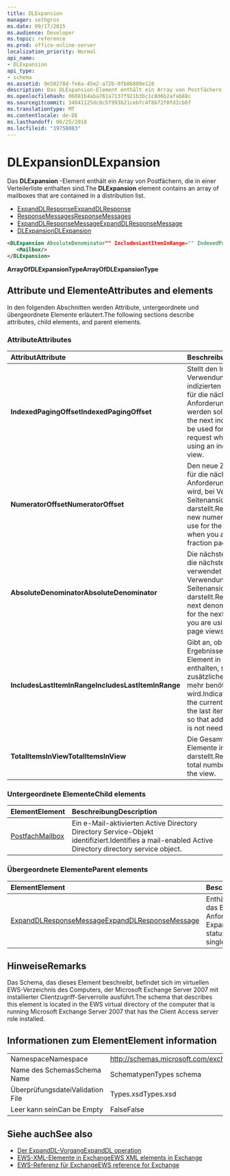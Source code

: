```yaml
---
title: DLExpansion
manager: sethgros
ms.date: 09/17/2015
ms.audience: Developer
ms.topic: reference
ms.prod: office-online-server
localization_priority: Normal
api_name:
- DLExpansion
api_type:
- schema
ms.assetid: 9e50278d-fe6a-45e2-a72b-0fb06809e128
description: Das DLExpansion-Element enthält ein Array von Postfächern, die in einer Verteilerliste enthalten sind.
ms.openlocfilehash: 06081b4aba761a7137f921b3bc1c8d6b2afab88c
ms.sourcegitcommit: 34041125dc8c5f993b21cebfc4f8b72f0fd2cb6f
ms.translationtype: MT
ms.contentlocale: de-DE
ms.lasthandoff: 06/25/2018
ms.locfileid: "19758083"
---
```

# <a name="dlexpansion"></a><span data-ttu-id="8a463-103">DLExpansion</span><span class="sxs-lookup"><span data-stu-id="8a463-103">DLExpansion</span></span>

<span data-ttu-id="8a463-104">Das **DLExpansion** -Element enthält ein Array von Postfächern, die in einer Verteilerliste enthalten sind.</span><span class="sxs-lookup"><span data-stu-id="8a463-104">The **DLExpansion** element contains an array of mailboxes that are contained in a distribution list.</span></span> 
  
- [<span data-ttu-id="8a463-105">ExpandDLResponse</span><span class="sxs-lookup"><span data-stu-id="8a463-105">ExpandDLResponse</span></span>](expanddlresponse.md) 
- [<span data-ttu-id="8a463-106">ResponseMessages</span><span class="sxs-lookup"><span data-stu-id="8a463-106">ResponseMessages</span></span>](responsemessages.md) 
- [<span data-ttu-id="8a463-107">ExpandDLResponseMessage</span><span class="sxs-lookup"><span data-stu-id="8a463-107">ExpandDLResponseMessage</span></span>](expanddlresponsemessage.md)
- [<span data-ttu-id="8a463-108">DLExpansion</span><span class="sxs-lookup"><span data-stu-id="8a463-108">DLExpansion</span></span>](dlexpansion.md)
  
```xml
<DLExpansion AbsoluteDenominator"" IncludesLastItemInRange="" IndexedPagingOffset="" NumeratorOffset="" TotalItemsInView="">
   <Mailbox/>
</DLExpansion>
```

 <span data-ttu-id="8a463-109">**ArrayOfDLExpansionType**</span><span class="sxs-lookup"><span data-stu-id="8a463-109">**ArrayOfDLExpansionType**</span></span>
## <a name="attributes-and-elements"></a><span data-ttu-id="8a463-110">Attribute und Elemente</span><span class="sxs-lookup"><span data-stu-id="8a463-110">Attributes and elements</span></span>

<span data-ttu-id="8a463-111">In den folgenden Abschnitten werden Attribute, untergeordnete und übergeordnete Elemente erläutert.</span><span class="sxs-lookup"><span data-stu-id="8a463-111">The following sections describe attributes, child elements, and parent elements.</span></span>
  
### <a name="attributes"></a><span data-ttu-id="8a463-112">Attribute</span><span class="sxs-lookup"><span data-stu-id="8a463-112">Attributes</span></span>

|<span data-ttu-id="8a463-113">**Attribut**</span><span class="sxs-lookup"><span data-stu-id="8a463-113">**Attribute**</span></span>|<span data-ttu-id="8a463-114">**Beschreibung**</span><span class="sxs-lookup"><span data-stu-id="8a463-114">**Description**</span></span>|
|:-----|:-----|
|<span data-ttu-id="8a463-115">**IndexedPagingOffset**</span><span class="sxs-lookup"><span data-stu-id="8a463-115">**IndexedPagingOffset**</span></span> <br/> |<span data-ttu-id="8a463-116">Stellt den Index, der bei Verwendung einer indizierten Seitenansicht für die nächste Anforderung verwendet werden soll.</span><span class="sxs-lookup"><span data-stu-id="8a463-116">Represents the next index that should be used for the next request when you are using an indexed page view.</span></span>  <br/> |
|<span data-ttu-id="8a463-117">**NumeratorOffset**</span><span class="sxs-lookup"><span data-stu-id="8a463-117">**NumeratorOffset**</span></span> <br/> |<span data-ttu-id="8a463-118">Den neue Zähler-Wert, für die nächste Anforderung verwendet wird, bei Verwendung der Seitenansichten Bruch darstellt.</span><span class="sxs-lookup"><span data-stu-id="8a463-118">Represents the new numerator value to use for the next request when you are using fraction page views.</span></span>  <br/> |
|<span data-ttu-id="8a463-119">**AbsoluteDenominator**</span><span class="sxs-lookup"><span data-stu-id="8a463-119">**AbsoluteDenominator**</span></span> <br/> |<span data-ttu-id="8a463-120">Die nächste Nenner für die nächste Anforderung verwendet wird, bei Verwendung der Seitenansichten Bruch darstellt.</span><span class="sxs-lookup"><span data-stu-id="8a463-120">Represents the next denominator to use for the next request when you are using fraction page views.</span></span>  <br/> |
|<span data-ttu-id="8a463-121">**IncludesLastItemInRange**</span><span class="sxs-lookup"><span data-stu-id="8a463-121">**IncludesLastItemInRange**</span></span> <br/> |<span data-ttu-id="8a463-122">Gibt an, ob die aktuellen Ergebnisse das letzte Element in der Abfrage enthalten, sodass zusätzliche Paging nicht mehr benötigt wird.</span><span class="sxs-lookup"><span data-stu-id="8a463-122">Indicates whether the current results contain the last item in the query so that additional paging is not needed.</span></span>  <br/> |
|<span data-ttu-id="8a463-123">**TotalItemsInView**</span><span class="sxs-lookup"><span data-stu-id="8a463-123">**TotalItemsInView**</span></span> <br/> |<span data-ttu-id="8a463-124">Die Gesamtanzahl der Elemente in der Ansicht darstellt.</span><span class="sxs-lookup"><span data-stu-id="8a463-124">Represents the total number of items in the view.</span></span>  <br/> |
   
### <a name="child-elements"></a><span data-ttu-id="8a463-125">Untergeordnete Elemente</span><span class="sxs-lookup"><span data-stu-id="8a463-125">Child elements</span></span>

|<span data-ttu-id="8a463-126">**Element**</span><span class="sxs-lookup"><span data-stu-id="8a463-126">**Element**</span></span>|<span data-ttu-id="8a463-127">**Beschreibung**</span><span class="sxs-lookup"><span data-stu-id="8a463-127">**Description**</span></span>|
|:-----|:-----|
|[<span data-ttu-id="8a463-128">Postfach</span><span class="sxs-lookup"><span data-stu-id="8a463-128">Mailbox</span></span>](mailbox.md) <br/> |<span data-ttu-id="8a463-129">Ein e-Mail-aktivierten Active Directory Directory Service-Objekt identifiziert.</span><span class="sxs-lookup"><span data-stu-id="8a463-129">Identifies a mail-enabled Active Directory directory service object.</span></span>  <br/> |
   
### <a name="parent-elements"></a><span data-ttu-id="8a463-130">Übergeordnete Elemente</span><span class="sxs-lookup"><span data-stu-id="8a463-130">Parent elements</span></span>

|<span data-ttu-id="8a463-131">**Element**</span><span class="sxs-lookup"><span data-stu-id="8a463-131">**Element**</span></span>|<span data-ttu-id="8a463-132">**Beschreibung**</span><span class="sxs-lookup"><span data-stu-id="8a463-132">**Description**</span></span>|
|:-----|:-----|
|[<span data-ttu-id="8a463-133">ExpandDLResponseMessage</span><span class="sxs-lookup"><span data-stu-id="8a463-133">ExpandDLResponseMessage</span></span>](expanddlresponsemessage.md) <br/> |<span data-ttu-id="8a463-134">Enthält den Status und das Ergebnis einer Anforderung der ExpandDL.</span><span class="sxs-lookup"><span data-stu-id="8a463-134">Contains the status and result of a single ExpandDL request.</span></span>  <br/> |
   
## <a name="remarks"></a><span data-ttu-id="8a463-135">Hinweise</span><span class="sxs-lookup"><span data-stu-id="8a463-135">Remarks</span></span>

<span data-ttu-id="8a463-136">Das Schema, das dieses Element beschreibt, befindet sich im virtuellen EWS-Verzeichnis des Computers, der Microsoft Exchange Server 2007 mit installierter Clientzugriff-Serverrolle ausführt.</span><span class="sxs-lookup"><span data-stu-id="8a463-136">The schema that describes this element is located in the EWS virtual directory of the computer that is running Microsoft Exchange Server 2007 that has the Client Access server role installed.</span></span>
  
## <a name="element-information"></a><span data-ttu-id="8a463-137">Informationen zum Element</span><span class="sxs-lookup"><span data-stu-id="8a463-137">Element information</span></span>

|||
|:-----|:-----|
|<span data-ttu-id="8a463-138">Namespace</span><span class="sxs-lookup"><span data-stu-id="8a463-138">Namespace</span></span>  <br/> |http://schemas.microsoft.com/exchange/services/2006/types  <br/> |
|<span data-ttu-id="8a463-139">Name des Schemas</span><span class="sxs-lookup"><span data-stu-id="8a463-139">Schema Name</span></span>  <br/> |<span data-ttu-id="8a463-140">Schematypen</span><span class="sxs-lookup"><span data-stu-id="8a463-140">Types schema</span></span>  <br/> |
|<span data-ttu-id="8a463-141">Überprüfungsdatei</span><span class="sxs-lookup"><span data-stu-id="8a463-141">Validation File</span></span>  <br/> |<span data-ttu-id="8a463-142">Types.xsd</span><span class="sxs-lookup"><span data-stu-id="8a463-142">Types.xsd</span></span>  <br/> |
|<span data-ttu-id="8a463-143">Leer kann sein</span><span class="sxs-lookup"><span data-stu-id="8a463-143">Can be Empty</span></span>  <br/> |<span data-ttu-id="8a463-144">False</span><span class="sxs-lookup"><span data-stu-id="8a463-144">False</span></span>  <br/> |
   
## <a name="see-also"></a><span data-ttu-id="8a463-145">Siehe auch</span><span class="sxs-lookup"><span data-stu-id="8a463-145">See also</span></span>

- [<span data-ttu-id="8a463-146">Der ExpandDL-Vorgang</span><span class="sxs-lookup"><span data-stu-id="8a463-146">ExpandDL operation</span></span>](expanddl-operation.md)
- [<span data-ttu-id="8a463-147">EWS-XML-Elemente in Exchange</span><span class="sxs-lookup"><span data-stu-id="8a463-147">EWS XML elements in Exchange</span></span>](ews-xml-elements-in-exchange.md) 
- [<span data-ttu-id="8a463-148">EWS-Referenz für Exchange</span><span class="sxs-lookup"><span data-stu-id="8a463-148">EWS reference for Exchange</span></span>](ews-reference-for-exchange.md)

